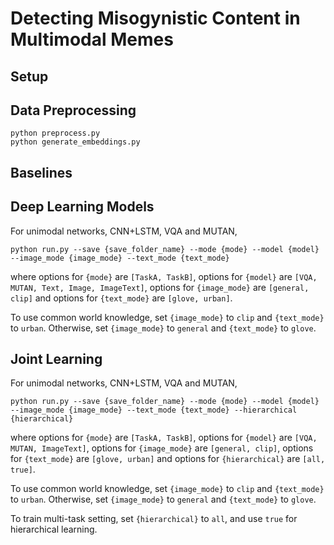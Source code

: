 # Detecting Misogynistic Content in Multimodal Memes

## Setup

## Data Preprocessing

```
python preprocess.py
python generate_embeddings.py
```

## Baselines

## Deep Learning Models

For unimodal networks, CNN+LSTM, VQA and MUTAN,
```
python run.py --save {save_folder_name} --mode {mode} --model {model} --image_mode {image_mode} --text_mode {text_mode}
```
where options for `{mode}` are `[TaskA, TaskB]`, options for `{model}` are `[VQA, MUTAN, Text, Image, ImageText]`, options for `{image_mode}` are `[general, clip]` and options for `{text_mode}` are `[glove, urban]`.

To use common world knowledge, set `{image_mode}` to `clip` and `{text_mode}` to `urban`. Otherwise, set `{image_mode}` to `general` and `{text_mode}` to `glove`.

## Joint Learning

For unimodal networks, CNN+LSTM, VQA and MUTAN,
```
python run.py --save {save_folder_name} --mode {mode} --model {model} --image_mode {image_mode} --text_mode {text_mode} --hierarchical {hierarchical}
```
where options for `{mode}` are `[TaskA, TaskB]`, options for `{model}` are `[VQA, MUTAN, ImageText]`, options for `{image_mode}` are `[general, clip]`, options for `{text_mode}` are `[glove, urban]` and options for `{hierarchical}` are `[all, true]`.

To use common world knowledge, set `{image_mode}` to `clip` and `{text_mode}` to `urban`. Otherwise, set `{image_mode}` to `general` and `{text_mode}` to `glove`.

To train multi-task setting, set `{hierarchical}` to `all`, and use `true` for hierarchical learning.
